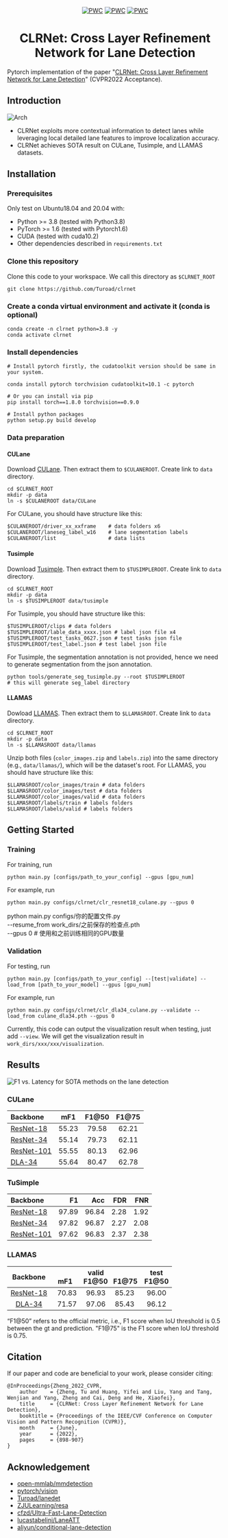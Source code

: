 <div align="center">
  
[![PWC](https://img.shields.io/endpoint.svg?url=https://paperswithcode.com/badge/clrnet-cross-layer-refinement-network-for/lane-detection-on-culane)](https://paperswithcode.com/sota/lane-detection-on-culane?p=clrnet-cross-layer-refinement-network-for)
[![PWC](https://img.shields.io/endpoint.svg?url=https://paperswithcode.com/badge/clrnet-cross-layer-refinement-network-for/lane-detection-on-llamas)](https://paperswithcode.com/sota/lane-detection-on-llamas?p=clrnet-cross-layer-refinement-network-for)
[![PWC](https://img.shields.io/endpoint.svg?url=https://paperswithcode.com/badge/clrnet-cross-layer-refinement-network-for/lane-detection-on-tusimple)](https://paperswithcode.com/sota/lane-detection-on-tusimple?p=clrnet-cross-layer-refinement-network-for)


</div>


<div align="center">

# CLRNet: Cross Layer Refinement Network for Lane Detection

</div>



Pytorch implementation of the paper "[CLRNet: Cross Layer Refinement Network for Lane Detection](https://arxiv.org/abs/2203.10350)" (CVPR2022 Acceptance).

## Introduction
![Arch](.github/arch.png)
- CLRNet exploits more contextual information to detect lanes while leveraging local detailed lane features to improve localization accuracy. 
- CLRNet achieves SOTA result on CULane, Tusimple, and LLAMAS datasets.

## Installation

### Prerequisites
Only test on Ubuntu18.04 and 20.04 with:
- Python >= 3.8 (tested with Python3.8)
- PyTorch >= 1.6 (tested with Pytorch1.6)
- CUDA (tested with cuda10.2)
- Other dependencies described in `requirements.txt`

### Clone this repository
Clone this code to your workspace. 
We call this directory as `$CLRNET_ROOT`
```Shell
git clone https://github.com/Turoad/clrnet
```

### Create a conda virtual environment and activate it (conda is optional)

```Shell
conda create -n clrnet python=3.8 -y
conda activate clrnet
```

### Install dependencies

```Shell
# Install pytorch firstly, the cudatoolkit version should be same in your system.

conda install pytorch torchvision cudatoolkit=10.1 -c pytorch

# Or you can install via pip
pip install torch==1.8.0 torchvision==0.9.0

# Install python packages
python setup.py build develop
```

### Data preparation

#### CULane

Download [CULane](https://xingangpan.github.io/projects/CULane.html). Then extract them to `$CULANEROOT`. Create link to `data` directory.

```Shell
cd $CLRNET_ROOT
mkdir -p data
ln -s $CULANEROOT data/CULane
```

For CULane, you should have structure like this:
```
$CULANEROOT/driver_xx_xxframe    # data folders x6
$CULANEROOT/laneseg_label_w16    # lane segmentation labels
$CULANEROOT/list                 # data lists
```


#### Tusimple
Download [Tusimple](https://github.com/TuSimple/tusimple-benchmark/issues/3). Then extract them to `$TUSIMPLEROOT`. Create link to `data` directory.

```Shell
cd $CLRNET_ROOT
mkdir -p data
ln -s $TUSIMPLEROOT data/tusimple
```

For Tusimple, you should have structure like this:
```
$TUSIMPLEROOT/clips # data folders
$TUSIMPLEROOT/lable_data_xxxx.json # label json file x4
$TUSIMPLEROOT/test_tasks_0627.json # test tasks json file
$TUSIMPLEROOT/test_label.json # test label json file

```

For Tusimple, the segmentation annotation is not provided, hence we need to generate segmentation from the json annotation. 

```Shell
python tools/generate_seg_tusimple.py --root $TUSIMPLEROOT
# this will generate seg_label directory
```

#### LLAMAS
Dowload [LLAMAS](https://unsupervised-llamas.com/llamas/). Then extract them to `$LLAMASROOT`. Create link to `data` directory.

```Shell
cd $CLRNET_ROOT
mkdir -p data
ln -s $LLAMASROOT data/llamas
```

Unzip both files (`color_images.zip` and `labels.zip`) into the same directory (e.g., `data/llamas/`), which will be the dataset's root. For LLAMAS, you should have structure like this:
```
$LLAMASROOT/color_images/train # data folders
$LLAMASROOT/color_images/test # data folders
$LLAMASROOT/color_images/valid # data folders
$LLAMASROOT/labels/train # labels folders
$LLAMASROOT/labels/valid # labels folders
```


## Getting Started

### Training
For training, run
```Shell
python main.py [configs/path_to_your_config] --gpus [gpu_num]
```

For example, run
```Shell
python main.py configs/clrnet/clr_resnet18_culane.py --gpus 0
```

python main.py configs/你的配置文件.py \
    --resume_from work_dirs/之前保存的检查点.pth \
    --gpus 0  # 使用和之前训练相同的GPU数量

### Validation
For testing, run
```Shell
python main.py [configs/path_to_your_config] --[test|validate] --load_from [path_to_your_model] --gpus [gpu_num]
```

For example, run
```Shell
python main.py configs/clrnet/clr_dla34_culane.py --validate --load_from culane_dla34.pth --gpus 0
```

Currently, this code can output the visualization result when testing, just add `--view`.
We will get the visualization result in `work_dirs/xxx/xxx/visualization`.


## Results
![F1 vs. Latency for SOTA methods on the lane detection](.github/latency_f1score.png)

[assets]: https://github.com/turoad/CLRNet/releases

### CULane

|   Backbone  |  mF1 | F1@50  | F1@75 |
| :---  |  :---:   |   :---:    | :---:|
| [ResNet-18][assets]     | 55.23  |  79.58   | 62.21 |
| [ResNet-34][assets]     | 55.14  |  79.73   | 62.11 |
| [ResNet-101][assets]     | 55.55| 80.13   | 62.96 |
| [DLA-34][assets]     | 55.64|  80.47   | 62.78 |



### TuSimple
|   Backbone   |      F1   | Acc |      FDR     |      FNR   |
|    :---       |          ---:          |       ---:       |       ---:       |      ---:       |
| [ResNet-18][assets]     |    97.89    |   96.84  |    2.28  |  1.92      | 
| [ResNet-34][assets]       |   97.82              |    96.87          |   2.27          |    2.08      | 
| [ResNet-101][assets]      |   97.62|   96.83  |   2.37   |  2.38  |



### LLAMAS
|   Backbone    |  <center>  valid <br><center> &nbsp; mF1 &nbsp; &nbsp;  &nbsp;F1@50 &nbsp; F1@75     | <center>  test <br> F1@50 |
|  :---:  |    :---:    |        :---:|
| [ResNet-18][assets] |  <center> 70.83  &nbsp; &nbsp; 96.93 &nbsp; &nbsp; 85.23 | 96.00 |
| [DLA-34][assets]     |  <center> 71.57 &nbsp; &nbsp;  97.06  &nbsp; &nbsp; 85.43  |   96.12 |

“F1@50” refers to the official metric, i.e., F1 score when IoU threshold is 0.5 between the gt and prediction. "F1@75" is the F1 score when IoU threshold is 0.75.

## Citation

If our paper and code are beneficial to your work, please consider citing:
```
@InProceedings{Zheng_2022_CVPR,
    author    = {Zheng, Tu and Huang, Yifei and Liu, Yang and Tang, Wenjian and Yang, Zheng and Cai, Deng and He, Xiaofei},
    title     = {CLRNet: Cross Layer Refinement Network for Lane Detection},
    booktitle = {Proceedings of the IEEE/CVF Conference on Computer Vision and Pattern Recognition (CVPR)},
    month     = {June},
    year      = {2022},
    pages     = {898-907}
}
```

## Acknowledgement
<!--ts-->
* [open-mmlab/mmdetection](https://github.com/open-mmlab/mmdetection)
* [pytorch/vision](https://github.com/pytorch/vision)
* [Turoad/lanedet](https://github.com/Turoad/lanedet)
* [ZJULearning/resa](https://github.com/ZJULearning/resa)
* [cfzd/Ultra-Fast-Lane-Detection](https://github.com/cfzd/Ultra-Fast-Lane-Detection)
* [lucastabelini/LaneATT](https://github.com/lucastabelini/LaneATT)
* [aliyun/conditional-lane-detection](https://github.com/aliyun/conditional-lane-detection)
<!--te-->